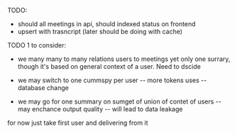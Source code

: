 TODO:

- should all meetings in api, should indexed status on frontend
- upsert with trasncript (later should be doing with cache)




TODO 1
to consider:

- we many many to many relations users to meetings yet only one surrary, though it's based on general context of a user. Need to dscide
- we may switch to one cummspy per user 
-- more tokens uses
-- database change

- we may go for one summary on sumget of union of contet of users
-- may enchance output quality
-- will lead to data leakage

for now just take first user and delivering from it